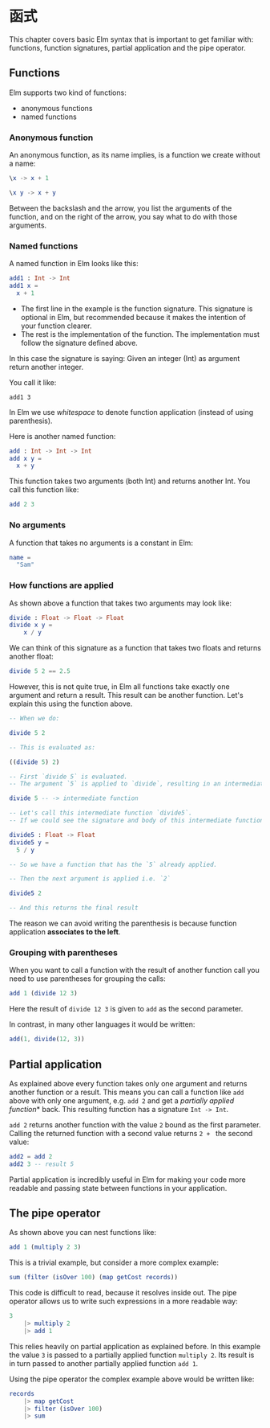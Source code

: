 # 函式

This chapter covers basic Elm syntax that is important to get familiar with: functions, function signatures, partial application and the pipe operator.

## Functions

Elm supports two kind of functions:

- anonymous functions
- named functions

### Anonymous function

An anonymous function, as its name implies, is a function we create without a name:

```elm
\x -> x + 1

\x y -> x + y
```

Between the backslash and the arrow, you list the arguments of the function, and on the right of the arrow, you say what to do with those arguments.


### Named functions

A named function in Elm looks like this:

```elm
add1 : Int -> Int
add1 x =
  x + 1
```

- The first line in the example is the function signature. This signature is optional in Elm, but recommended because it makes the intention of your function clearer.
- The rest is the implementation of the function. The implementation must follow the signature defined above.

In this case the signature is saying: Given an integer (Int) as argument return another integer.

You call it like:

```
add1 3
```

In Elm we use *whitespace* to denote function application (instead of using parenthesis).

Here is another named function:

```elm
add : Int -> Int -> Int
add x y =
  x + y
```

This function takes two arguments (both Int) and returns another Int. You call this function like:

```elm
add 2 3
```

### No arguments

A function that takes no arguments is a constant in Elm:

```elm
name =
  "Sam"
```

### How functions are applied

As shown above a function that takes two arguments may look like:

```elm
divide : Float -> Float -> Float
divide x y =
    x / y
```

We can think of this signature as a function that takes two floats and returns another float:

```elm
divide 5 2 == 2.5
```

However, this is not quite true, in Elm all functions take exactly one argument and return a result. This result can be another function.
Let's explain this using the function above.

```elm
-- When we do:

divide 5 2

-- This is evaluated as:

((divide 5) 2)

-- First `divide 5` is evaluated.
-- The argument `5` is applied to `divide`, resulting in an intermediate function.

divide 5 -- -> intermediate function

-- Let's call this intermediate function `divide5`.
-- If we could see the signature and body of this intermediate function, it would look like:

divide5 : Float -> Float
divide5 y =
  5 / y

-- So we have a function that has the `5` already applied.

-- Then the next argument is applied i.e. `2`

divide5 2

-- And this returns the final result
```

The reason we can avoid writing the parenthesis is because function application **associates to the left**.

### Grouping with parentheses

When you want to call a function with the result of another function call you need to use parentheses for grouping the calls:

```elm
add 1 (divide 12 3)
```

Here the result of `divide 12 3` is given to `add` as the second parameter.

In contrast, in many other languages it would be written:

```js
add(1, divide(12, 3))
```

## Partial application

As explained above every function takes only one argument and returns another function or a result.
This means you can call a function like `add` above with only one argument, e.g. `add 2` and get a *partially applied function** back.
This resulting function has a signature `Int -> Int`.

`add 2` returns another function with the value `2` bound as the first parameter. Calling the returned function with a second value returns `2 + ` the second value:

```elm
add2 = add 2
add2 3 -- result 5
```

Partial application is incredibly useful in Elm for making your code more readable and passing state between functions in your application.

## The pipe operator

As shown above you can nest functions like:

```elm
add 1 (multiply 2 3)
```

This is a trivial example, but consider a more complex example:

```elm
sum (filter (isOver 100) (map getCost records))
```

This code is difficult to read, because it resolves inside out. The pipe operator allows us to write such expressions in a more readable way:

```elm
3
    |> multiply 2
    |> add 1
```

This relies heavily on partial application as explained before. In this example the value `3` is passed to a partially applied function `multiply 2`. Its result is in turn passed to another partially applied function `add 1`.

Using the pipe operator the complex example above would be written like:

```elm
records
    |> map getCost
    |> filter (isOver 100)
    |> sum
```
